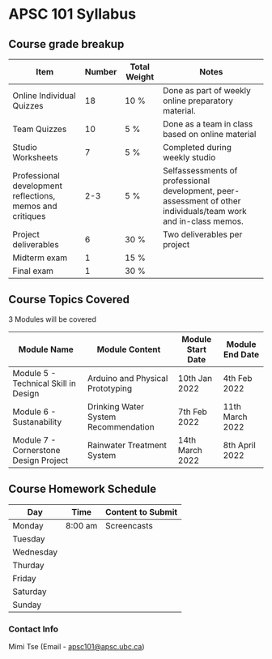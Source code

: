 # APSC 101 Syllabus

## Course grade breakup

| Item                                                      | Number | Total Weight | Notes                                                                                                           |
| --------------------------------------------------------- | ------ | ------------ | --------------------------------------------------------------------------------------------------------------- |
| Online Individual Quizzes                                 | 18     | 10 %         | Done as part of weekly online preparatory material.                                                             |
| Team Quizzes                                              | 10     | 5 %          | Done as a team in class based on online material                                                                |
| Studio Worksheets                                         | 7      | 5 %          | Completed during weekly studio                                                                                  |
| Professional development reflections, memos and critiques | 2-3    | 5 %          | Selfassessments of professional development, peer-assessment of other individuals/team work and in-class memos. |
| Project deliverables                                      | 6      | 30 %         | Two deliverables per project                                                                                    |
| Midterm exam                                              | 1      | 15 %         |                                                                                                                 |
| Final exam                                                | 1      | 30 %         |                                                                                                                 |




## Course Topics Covered

3 Modules will be covered

| Module Name                           | Module Content                       | Module Start Date | Module End Date |
| ------------------------------------- | ------------------------------------ | ----------------- | --------------- |
| Module 5 - Technical Skill in Design  | Arduino and Physical Prototyping     | 10th Jan 2022     | 4th Feb 2022    |
| Module 6 - Sustanability              | Drinking Water System Recommendation | 7th Feb 2022      | 11th March 2022 |
| Module 7 - Cornerstone Design Project | Rainwater Treatment System           | 14th March 2022   | 8th April 2022                |


## Course Homework Schedule

| Day       | Time    | Content to Submit |
| --------- | ------- | ----------------- |
| Monday    | 8:00 am | Screencasts       |
| Tuesday   |         |                   |
| Wednesday |         |                   |
| Thurday   |         |                   |
| Friday    |         |                   |
| Saturday  |         |                   |
| Sunday    |         |                   |




### Contact Info

Mimi Tse (Email - apsc101@apsc.ubc.ca)

